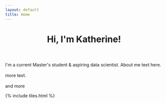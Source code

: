 ```yaml
---
layout: default
title: Home
---
```


<header>
<h1>Hi, I'm Katherine!</h1>
<!-- template designed by <a href="http://html5up.net">HTML5 UP</a>.</h1> 
<p>I'm a current Master's student & aspiring data scientist.</p> -->

</header>

<p><span class="image left"><img src="images/pic15.jpg" alt="" /></span>I'm a current Master's student & aspiring data scientist. About me text here.<br />
<br />
more text.<br />
<br />
and more</p>

{% include tiles.html %}
